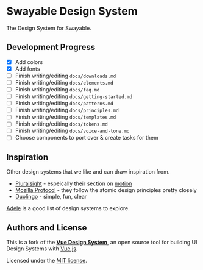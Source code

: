 # Swayable Design System

The Design System for Swayable.

## Development Progress

- [x] Add colors
- [x] Add fonts
- [ ] Finish writing/editing `docs/downloads.md`
- [ ] Finish writing/editing `docs/elements.md`
- [ ] Finish writing/editing `docs/faq.md`
- [ ] Finish writing/editing `docs/getting-started.md`
- [ ] Finish writing/editing `docs/patterns.md`
- [ ] Finish writing/editing `docs/principles.md`
- [ ] Finish writing/editing `docs/templates.md`
- [ ] Finish writing/editing `docs/tokens.md`
- [ ] Finish writing/editing `docs/voice-and-tone.md`
- [ ] Choose components to port over & create tasks for them

## Inspiration

Other design systems that we like and can draw inspiration from.

- [Pluralsight](https://design-system.pluralsight.com/) - espeically their section on [motion](https://design-system.pluralsight.com/core/motion/)
- [Mozilla Protocol](https://protocol.mozilla.org/) - they follow the atomic design principles pretty closely
- [Duolingo](https://www.duolingo.com/design/) - simple, fun, clear

[Adele](https://adele.uxpin.com/) is a good list of design systems to explore.

## Authors and License

This is a fork of the [**Vue Design System**](https://vueds.com/), an open source tool for building UI Design Systems with [Vue.js](https://vuejs.org).

Licensed under the [MIT license](https://github.com/viljamis/vue-design-system/blob/master/LICENSE).

